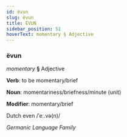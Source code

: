 ```yaml
---
id: ëvun
slug: ëvun
title: ËVUN
sidebar_position: 51
hoverText: momentary § Adjective
---
```


### ëvun

*momentary* **§** Adjective

**Verb**: to be momentary/brief

**Noun**: momentariness/briefness/minute (unit)

**Modifier**: momentary/brief

Dutch even /ˈeː.və(n)/

*Germanic Language Family*